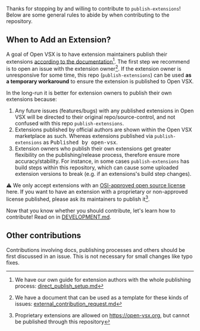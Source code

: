 Thanks for stopping by and willing to contribute to `publish-extensions`! Below are some general rules to abide by when contributing to the repository.

## When to Add an Extension?

A goal of Open VSX is to have extension maintainers publish their extensions [according to the documentation](https://github.com/eclipse/openvsx/wiki/Publishing-Extensions)[^guide]. The first step we recommend is to open an issue with the extension owner[^issue]. If the extension owner is unresponsive for some time, this repo (`publish-extensions`) can be used **as a temporary workaround** to ensure the extension is published to Open VSX.

In the long-run it is better for extension owners to publish their own extensions because:

1. Any future issues (features/bugs) with any published extensions in Open VSX will be directed to their original repo/source-control, and not confused with this repo `publish-extensions`.
2. Extensions published by official authors are shown within the Open VSX marketplace as such. Whereas extensions published via `publish-extensions` as <kbd>Published by
   open-vsx</kbd>.
3. Extension owners who publish their own extensions get greater flexibility on the publishing/release process, therefore ensure more accuracy/stability. For instance, in some cases `publish-extensions` has build steps within this repository, which can cause some uploaded extension versions to break (e.g. if an extensions's build step changes).

⚠️ We only accept extensions with an [OSI-approved open source license](https://opensource.org/licenses) here. If you want to have an extension with a proprietary or non-approved license published, please ask its maintainers to publish it[^proprietary].

Now that you know whether you should contribute, let's learn how to contribute! Read on in [DEVELOPMENT.md](DEVELOPMENT.md).

## Other contributions

Contributions involving docs, publishing processes and others should be first discussed in an issue. This is not necessary for small changes like typo fixes.

[^proprietary]: Proprietary extensions are allowed on https://open-vsx.org, but cannot be published through this repository
[^guide]: We have our own guide for extension authors with the whole publishing process: [direct_publish_setup.md](docs/direct_publish_setup.md)
[^issue]: We have a document that can be used as a template for these kinds of issues: [external_contribution_request.md](docs/external_contribution_request.md)